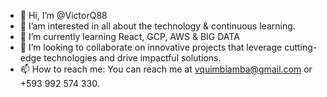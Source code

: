 - 👋 Hi, I’m @VictorQ88
- 👀 I’am interested in all about the technology & continuous learning.
- 🌱 I’m currently learning React, GCP, AWS & BIG DATA
- 💞️ I’m looking to collaborate on innovative projects that leverage cutting-edge technologies and drive impactful solutions.
- 📫 How to reach me: You can reach me at vquimbiamba@gmail.com or +593 992 574 330.

<!---
VictorQ88/VictorQ88 is a ✨ special ✨ repository because its `README.md` (this file) appears on your GitHub profile.
You can click the Preview link to take a look at your changes.
--->
